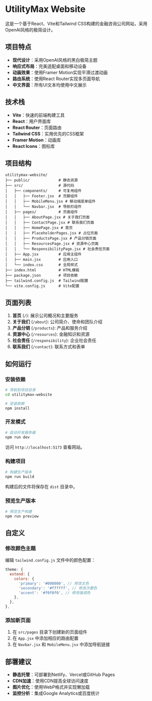 # UtilityMax Website

这是一个基于React、Vite和Tailwind CSS构建的金融咨询公司网站，采用OpenAI风格的极简设计。

## 项目特点

- **现代设计**：采用OpenAI风格的黑白极简主题
- **响应式布局**：完美适配桌面和移动设备
- **动画效果**：使用Framer Motion实现平滑过渡动画
- **路由系统**：使用React Router实现多页面导航
- **中文界面**：所有UI文本均使用中文展示

## 技术栈

- **Vite**：快速的前端构建工具
- **React**：用户界面库
- **React Router**：页面路由
- **Tailwind CSS**：实用优先的CSS框架
- **Framer Motion**：动画库
- **React Icons**：图标库

## 项目结构

```
utilitymax-website/
├── public/             # 静态资源
├── src/                # 源代码
│   ├── components/     # 可复用组件
│   │   ├── Footer.jsx  # 页脚组件
│   │   ├── MobileMenu.jsx # 移动端菜单组件
│   │   └── Navbar.jsx  # 导航栏组件
│   ├── pages/          # 页面组件
│   │   ├── AboutPage.jsx # 关于我们页面
│   │   ├── ContactPage.jsx # 联系我们页面
│   │   ├── HomePage.jsx # 首页
│   │   ├── PlaceholderPages.jsx # 占位页面
│   │   ├── ProductsPage.jsx # 产品分销页面
│   │   ├── ResourcesPage.jsx # 资源中心页面
│   │   └── ResponsibilityPage.jsx # 社会责任页面
│   ├── App.jsx         # 应用主组件
│   ├── main.jsx        # 应用入口
│   └── index.css       # 全局样式
├── index.html          # HTML模板
├── package.json        # 项目依赖
├── tailwind.config.js  # Tailwind配置
└── vite.config.js      # Vite配置
```

## 页面列表

1. **首页** (`/`): 展示公司概况和主要服务
2. **关于我们** (`/about`): 公司简介、使命和团队介绍
3. **产品分销** (`/products`): 产品和服务介绍
4. **资源中心** (`/resources`): 金融知识和资源
5. **社会责任** (`/responsibility`): 企业社会责任
6. **联系我们** (`/contact`): 联系方式和表单

## 如何运行

### 安装依赖

```bash
# 导航到项目目录
cd utilitymax-website

# 安装依赖
npm install
```

### 开发模式

```bash
# 启动开发服务器
npm run dev
```

访问 `http://localhost:5173` 查看网站。

### 构建项目

```bash
# 构建生产版本
npm run build
```

构建后的文件将保存在 `dist` 目录中。

### 预览生产版本

```bash
# 预览生产构建
npm run preview
```

## 自定义

### 修改颜色主题

编辑 `tailwind.config.js` 文件中的颜色配置：

```javascript
theme: {
  extend: {
    colors: {
      'primary': '#000000', // 修改主色
      'secondary': '#ffffff', // 修改次要色
      'accent': '#f0f0f0', // 修改强调色
    },
  },
},
```

### 添加新页面

1. 在 `src/pages` 目录下创建新的页面组件
2. 在 `App.jsx` 中添加相应的路由配置
3. 在 `Navbar.jsx` 和 `MobileMenu.jsx` 中添加导航链接

## 部署建议

- **静态托管**：可部署到Netlify、Vercel或GitHub Pages
- **CDN加速**：使用CDN提高全球访问速度
- **图片优化**：使用WebP格式并实现懒加载
- **监控分析**：集成Google Analytics或百度统计

